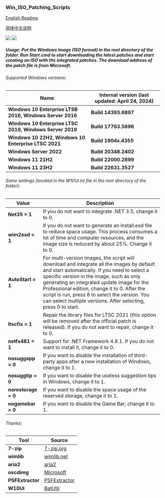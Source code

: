 ### Win_ISO_Patching_Scripts

[English Readme](https://github.com/adavak/Win_ISO_Patching_Scripts/blob/master/README.md)

[简体中文说明](https://github.com/adavak/Win_ISO_Patching_Scripts/blob/master/README_cn.md)

<a href="https://github.com/adavak/Win_ISO_Patching_Scripts/releases/latest"><img src="https://img.shields.io/github/v/release/adavak/Win_ISO_Patching_Scripts"></a>
<a href="https://github.com/adavak/Win_ISO_Patching_Scripts/releases/latest"><img src="https://img.shields.io/github/release-date-pre/adavak/Win_ISO_Patching_Scripts"></a>

##### Usage: Put the Windows image (ISO format) in the root directory of the folder. Run Start.cmd to start downloading the latest patches and start creating an ISO with the integrated patches. The download address of the patch file is from Microsoft.


###### Supported Windows versions:

|Name|Internal version (last updated: April 24, 2024)|
|---|---|
|**Windows 10 Enterprise LTSB 2016, Windows Server 2016**|**Build 14393.6897**|
|**Windows 10 Enterprise LTSC 2019, Windows Server 2019**|**Build 17763.5696**|
|**Windows 10 22H2, Windows 10 Enterprise LTSC 2021**|**Build 1904x.4355**|
|**Windows Server 2022**|**Build 20348.2402**|
|**Windows 11 21H2**|**Build 22000.2899**|
|**Windows 11 23H2**|**Build 22631.3527**|

###### Some settings (located in the W10UI.ini file in the root directory of the folder):
|Value|Description|
|---|---|
|**Net35 = 1**|If you do not want to integrate .NET 3.5, change it to 0.|
|**wim2esd = 1**|If you do not want to generate an install.esd file to reduce space usage. This process consumes a lot of time and computer resources, and the image size is reduced by about 25%. Change it to 0.|
|**AutoStart = 1**|For multi-version images, the script will download and integrate all the images by default and start automatically. If you need to select a specific version in the image, such as only generating an integrated update image for the Professional edition, change it to 0. After the script is run, press 8 to select the version. You can select multiple versions. After selecting, press 0 to start.|
|**ltscfix = 1**|Repair the library files for LTSC 2021 (this option will be removed after the official patch is released). If you do not want to repair, change it to 0.|
|**netfx481 = 1**|Support for .NET Framework 4.8.1. If you do not want to install it, change it to 0.|
|**nosuggapp = 0**|If you want to disable the installation of third-party apps after a new installation of Windows, change it to 1.|
|**nosuggtip = 0**|If you want to disable the useless suggestion tips in Windows, change it to 1.|
|**norestorage = 0**|If you want to disable the space usage of the reserved storage, change it to 1.|
|**nogamebar = 0**|If you want to disable the Game Bar, change it to 1.|

###### Thanks:
|Tool|Source|
|---|---|
|**7-zip**|[7-zip.org](https://www.7-zip.org)|
|**wimlib**|[wimlib.net](https://wimlib.net)|
|**aria2**|[aria2](https://github.com/aria2/aria2)|
|**oscdimg**|[Microsoft](https://learn.microsoft.com/en-us/windows-hardware/manufacture/desktop/oscdimg-command-line-options)|
|**PSFExtractor**|[PSFExtractor](https://github.com/Secant1006/PSFExtractor)|
|**W10UI**|[BatUtil](https://github.com/abbodi1406/BatUtil)|
